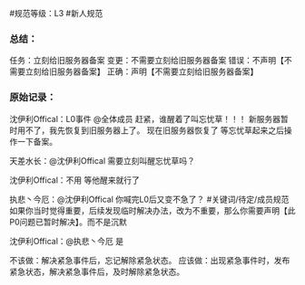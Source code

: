 #规范等级：L3
#新人规范
### 总结：
任务：立刻给旧服务器备案
变更：不需要立刻给旧服务器备案
错误：不声明【不需要立刻给旧服务器备案】
正确：声明【不需要立刻给旧服务器备案】

### 原始记录：
沈伊利Offical：L0事件
@全体成员 赶紧，谁醒着了叫忘忧草！！！
新服务器暂时用不了，我先恢复到旧服务器上了。
现在旧服务器恢复了
等忘忧草起来之后操作一下备案。

天差水长：@沈伊利Offical 需要立刻叫醒忘忧草吗？

沈伊利Offical：不用
等他醒来就行了

执悲丶今厄：@沈伊利Offical 你喊完L0后又变不急了？
#关键词/待定/成员规范
如果你当时觉得重要，后续发现临时解决办法，改为不重要，那么你需要声明【此P0问题已暂时解决】。而不是沉默

沈伊利Offical：@执悲丶今厄 是


不该做：解决紧急事件后，忘记解除紧急状态。
应该做：出现紧急事件时，发布紧急状态，解决紧急事件后，及时解除紧急状态。


